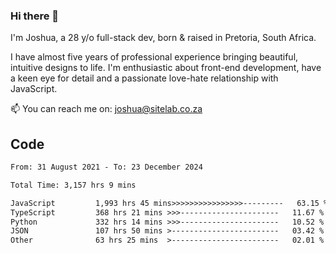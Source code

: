 ### Hi there 👋

I'm Joshua, a 28 y/o full-stack dev, born & raised in Pretoria, South Africa. 

I have almost five years of professional experience bringing beautiful, intuitive designs to life. I'm enthusiastic about front-end development, have a keen eye for detail and a passionate love-hate relationship with JavaScript.

📫 You can reach me on: joshua@sitelab.co.za

## **Code**

<!--START_SECTION:waka-->

```txt
From: 31 August 2021 - To: 23 December 2024

Total Time: 3,157 hrs 9 mins

JavaScript         1,993 hrs 45 mins>>>>>>>>>>>>>>>>---------   63.15 %
TypeScript         368 hrs 21 mins >>>----------------------   11.67 %
Python             332 hrs 14 mins >>>----------------------   10.52 %
JSON               107 hrs 50 mins >------------------------   03.42 %
Other              63 hrs 25 mins  >------------------------   02.01 %
```

<!--END_SECTION:waka-->
